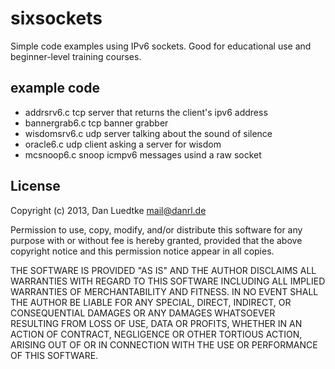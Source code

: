 sixsockets
==========

Simple code examples using IPv6 sockets. Good for educational use and
beginner-level training courses.


example code
------------

* addrsrv6.c        	tcp server that returns the client's ipv6 address
* bannergrab6.c		tcp banner grabber
* wisdomsrv6.c		udp server talking about the sound of silence
* oracle6.c		udp client asking a server for wisdom
* mcsnoop6.c		snoop icmpv6 messages usind a raw socket


License
-------

  Copyright (c) 2013, Dan Luedtke <mail@danrl.de>

  Permission to use, copy, modify, and/or distribute this software for any
  purpose with or without fee is hereby granted, provided that the above
  copyright notice and this permission notice appear in all copies.

  THE SOFTWARE IS PROVIDED "AS IS" AND THE AUTHOR DISCLAIMS ALL WARRANTIES
  WITH REGARD TO THIS SOFTWARE INCLUDING ALL IMPLIED WARRANTIES OF
  MERCHANTABILITY AND FITNESS. IN NO EVENT SHALL THE AUTHOR BE LIABLE FOR
  ANY SPECIAL, DIRECT, INDIRECT, OR CONSEQUENTIAL DAMAGES OR ANY DAMAGES
  WHATSOEVER RESULTING FROM LOSS OF USE, DATA OR PROFITS, WHETHER IN AN 
  ACTION OF CONTRACT, NEGLIGENCE OR OTHER TORTIOUS ACTION, ARISING OUT OF
  OR IN CONNECTION WITH THE USE OR PERFORMANCE OF THIS SOFTWARE.

